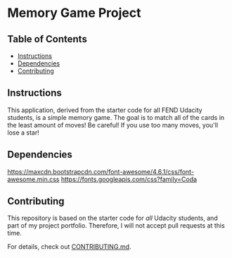 # Memory Game Project

## Table of Contents

* [Instructions](#instructions)
* [Dependencies](#Dependencies)
* [Contributing](#contributing)

## Instructions

This application, derived from the starter code for all FEND Udacity students, is a simple memory game. The goal is to match all of the cards in the least amount of moves! Be careful! If you use too many moves, you'll lose a star!

## Dependencies
https://maxcdn.bootstrapcdn.com/font-awesome/4.6.1/css/font-awesome.min.css
https://fonts.googleapis.com/css?family=Coda


## Contributing

This repository is based on the starter code for _all_ Udacity students, and part of my project portfolio. Therefore, I will not accept pull requests at this time.

For details, check out [CONTRIBUTING.md](CONTRIBUTING.md).

